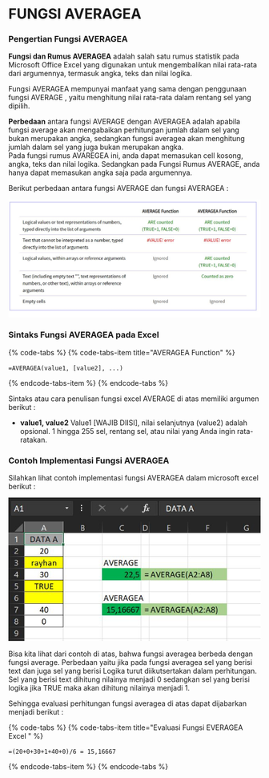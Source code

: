 # FUNGSI AVERAGEA

### Pengertian Fungsi AVERAGEA

**Fungsi dan Rumus AVERAGEA** adalah salah satu rumus statistik pada Microsoft Office Excel yang digunakan untuk mengembalikan nilai rata-rata dari argumennya, termasuk angka, teks dan nilai logika.

Fungsi AVERAGEA mempunyai manfaat yang sama dengan penggunaan fungsi AVERAGE , yaitu menghitung nilai rata-rata dalam rentang sel yang dipilih.

**Perbedaan** antara fungsi AVERAGE dengan AVERAGEA adalah apabila fungsi average akan mengabaikan perhitungan jumlah dalam sel yang bukan merupakan angka, sedangkan fungsi averagea akan menghitung jumlah dalam sel yang juga bukan merupakan angka.  
Pada fungsi rumus AVAREGEA ini, anda dapat memasukan cell kosong, angka, teks dan nilai logika. Sedangkan pada Fungsi Rumus AVERAGE, anda hanya dapat memasukan angka saja pada argumennya.

Berikut perbedaan antara fungsi AVERAGE dan fungsi AVERAGEA :

![perbedaan antara fungsi AVERAGE dan fungsi AVERAGEA](../../../.gitbook/assets/avgajpg.JPG)

### Sintaks Fungsi AVERAGEA pada Excel

{% code-tabs %}
{% code-tabs-item title="AVERAGEA Function" %}
```text
=AVERAGEA(value1, [value2], ...)
```
{% endcode-tabs-item %}
{% endcode-tabs %}

Sintaks atau cara penulisan fungsi excel AVERAGE di atas memiliki argumen berikut :

* **value1, value2** Value1 \[WAJIB DIISI\], nilai selanjutnya \(value2\) adalah opsional. 1 hingga 255 sel, rentang sel, atau nilai yang Anda ingin rata-ratakan.

### Contoh Implementasi Fungsi AVERAGEA

Silahkan lihat contoh implementasi fungsi AVERAGEA dalam microsoft excel berikut :

![ implementasi fungsi AVERAGEA](../../../.gitbook/assets/avga1.JPG)

Bisa kita lihat dari contoh di atas, bahwa fungsi averagea berbeda dengan fungsi average. Perbedaan yaitu jika pada fungsi averagea sel yang berisi text dan juga sel yang berisi Logika turut diikutsertakan dalam perhitungan. Sel yang berisi text dihitung nilainya menjadi 0 sedangkan sel yang berisi logika jika TRUE maka akan dihitung nilainya menjadi 1. 

Sehingga evaluasi perhitungan fungsi averagea di atas dapat dijabarkan menjadi berikut :

{% code-tabs %}
{% code-tabs-item title="Evaluasi Fungsi EVERAGEA Excel " %}
```text
=(20+0+30+1+40+0)/6 = 15,16667
```
{% endcode-tabs-item %}
{% endcode-tabs %}



